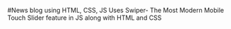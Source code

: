 #News blog using HTML, CSS, JS
Uses Swiper- The Most Modern Mobile Touch Slider feature in JS along with HTML and CSS
